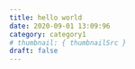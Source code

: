 ```yaml
---
title: hello world
date: 2020-09-01 13:09:96
category: category1
# thumbnail: { thumbnailSrc }
draft: false
---
```

